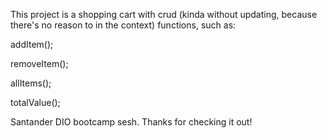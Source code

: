 This project is a shopping cart with crud (kinda without updating, because there's no reason to in the context) functions, such as:


addItem();

removeItem();

allItems();

totalValue();

Santander DIO bootcamp sesh. Thanks for checking it out!



